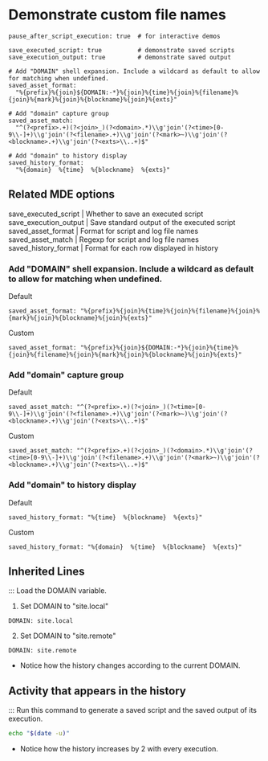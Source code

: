 # Demonstrate custom file names
```opts :(document_options) +[customized_file_names]
pause_after_script_execution: true  # for interactive demos

save_executed_script: true          # demonstrate saved scripts
save_execution_output: true         # demonstrate saved output

# Add "DOMAIN" shell expansion. Include a wildcard as default to allow for matching when undefined.
saved_asset_format:
  "%{prefix}%{join}${DOMAIN:-*}%{join}%{time}%{join}%{filename}%{join}%{mark}%{join}%{blockname}%{join}%{exts}"

# Add "domain" capture group
saved_asset_match:
  "^(?<prefix>.+)(?<join>_)(?<domain>.*)\\g'join'(?<time>[0-9\\-]+)\\g'join'(?<filename>.+)\\g'join'(?<mark>~)\\g'join'(?<blockname>.+)\\g'join'(?<exts>\\..+)$"

# Add "domain" to history display
saved_history_format:
  "%{domain}  %{time}  %{blockname}  %{exts}"
```

## Related MDE options
save_executed_script   |  Whether to save an executed script
save_execution_output  |  Save standard output of the executed script
saved_asset_format     |  Format for script and log file names
saved_asset_match      |  Regexp for script and log file names
saved_history_format   |  Format for each row displayed in history

### Add "DOMAIN" shell expansion. Include a wildcard as default to allow for matching when undefined.
Default
```opts
saved_asset_format: "%{prefix}%{join}%{time}%{join}%{filename}%{join}%{mark}%{join}%{blockname}%{join}%{exts}"
```
Custom
```opts
saved_asset_format: "%{prefix}%{join}${DOMAIN:-*}%{join}%{time}%{join}%{filename}%{join}%{mark}%{join}%{blockname}%{join}%{exts}"
```
### Add "domain" capture group
Default
```opts
saved_asset_match: "^(?<prefix>.+)(?<join>_)(?<time>[0-9\\-]+)\\g'join'(?<filename>.+)\\g'join'(?<mark>~)\\g'join'(?<blockname>.+)\\g'join'(?<exts>\\..+)$"
```
Custom
```opts
saved_asset_match: "^(?<prefix>.+)(?<join>_)(?<domain>.*)\\g'join'(?<time>[0-9\\-]+)\\g'join'(?<filename>.+)\\g'join'(?<mark>~)\\g'join'(?<blockname>.+)\\g'join'(?<exts>\\..+)$"
```
### Add "domain" to history display
Default
```opts
saved_history_format: "%{time}  %{blockname}  %{exts}"
```
Custom
```opts
saved_history_format: "%{domain}  %{time}  %{blockname}  %{exts}"
```

## Inherited Lines
::: Load the DOMAIN variable.
1. Set DOMAIN to "site.local"
```vars
DOMAIN: site.local
```

2. Set DOMAIN to "site.remote"
```vars
DOMAIN: site.remote
```

- Notice how the history changes according to the current DOMAIN.

## Activity that appears in the history
::: Run this command to generate a saved script and the saved output of its execution.
```bash :test
echo "$(date -u)"
```
- Notice how the history increases by 2 with every execution.

